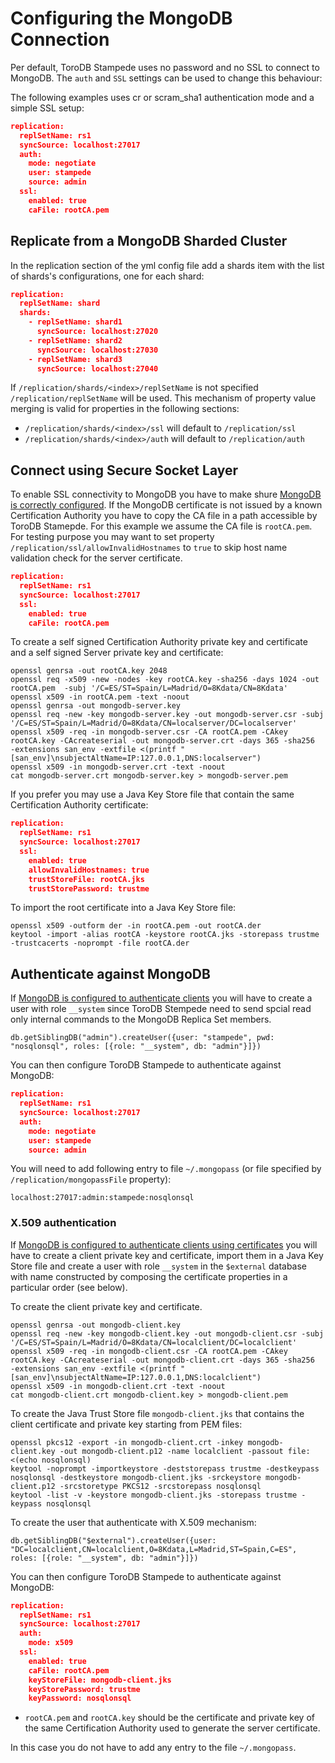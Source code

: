 <h1>Configuring the MongoDB Connection</h1>

Per default, ToroDB Stampede uses no password and no SSL to connect to MongoDB. The `auth` and `SSL` settings can be used to change this behaviour:

The following examples uses cr or scram_sha1 authentication mode and a simple SSL setup:

```json
replication:
  replSetName: rs1
  syncSource: localhost:27017
  auth:
    mode: negotiate
    user: stampede
    source: admin
  ssl:
    enabled: true
    caFile: rootCA.pem
```

## Replicate from a MongoDB Sharded Cluster


In the replication section of the yml config file add a shards item with the list of shards's configurations, one for each shard:

```json
replication:
  replSetName: shard
  shards:
    - replSetName: shard1
      syncSource: localhost:27020
    - replSetName: shard2
      syncSource: localhost:27030
    - replSetName: shard3
      syncSource: localhost:27040
```

If `/replication/shards/<index>/replSetName` is not specified `/replication/replSetName` will be used. This mechanism of property value merging is valid for properties in the following sections:

* `/replication/shards/<index>/ssl` will default to `/replication/ssl`
* `/replication/shards/<index>/auth` will default to `/replication/auth`

## Connect using Secure Socket Layer

To enable SSL connectivity to MongoDB you have to make shure [MongoDB is correctly configured](https://docs.mongodb.com/manual/tutorial/configure-ssl/). 
If the MongoDB certificate is not issued by a known Certification Authority you have to copy the CA file in a path accessible by ToroDB Stamepde. 
For this example we assume the CA file is `rootCA.pem`. For testing purpose you may want to set property `/replication/ssl/allowInvalidHostnames` to `true`
to skip host name validation check for the server certificate.

```json
replication:
  replSetName: rs1
  syncSource: localhost:27017
  ssl:
    enabled: true
    caFile: rootCA.pem
```

To create a self signed Certification Authority private key and certificate and a self signed Server private key and certificate:

```
openssl genrsa -out rootCA.key 2048
openssl req -x509 -new -nodes -key rootCA.key -sha256 -days 1024 -out rootCA.pem  -subj '/C=ES/ST=Spain/L=Madrid/O=8Kdata/CN=8Kdata'
openssl x509 -in rootCA.pem -text -noout
openssl genrsa -out mongodb-server.key
openssl req -new -key mongodb-server.key -out mongodb-server.csr -subj '/C=ES/ST=Spain/L=Madrid/O=8Kdata/CN=localserver/DC=localserver'
openssl x509 -req -in mongodb-server.csr -CA rootCA.pem -CAkey rootCA.key -CAcreateserial -out mongodb-server.crt -days 365 -sha256  -extensions san_env -extfile <(printf "[san_env]\nsubjectAltName=IP:127.0.0.1,DNS:localserver")
openssl x509 -in mongodb-server.crt -text -noout
cat mongodb-server.crt mongodb-server.key > mongodb-server.pem
```

If you prefer you may use a Java Key Store file that contain the same Certification Authority certificate:

```json
replication:
  replSetName: rs1
  syncSource: localhost:27017
  ssl:
    enabled: true
    allowInvalidHostnames: true
    trustStoreFile: rootCA.jks
    trustStorePassword: trustme
```

To import the root certificate into a Java Key Store file:

```
openssl x509 -outform der -in rootCA.pem -out rootCA.der
keytool -import -alias rootCA -keystore rootCA.jks -storepass trustme -trustcacerts -noprompt -file rootCA.der
```

## Authenticate against MongoDB

If [MongoDB is configured to authenticate clients](https://docs.mongodb.com/manual/core/authentication-mechanisms/) you will have to create a user with role `__system` since ToroDB Stempede need to send spcial read only internal commands
to the MongoDB Replica Set members.

```
db.getSiblingDB("admin").createUser({user: "stampede", pwd: "nosqlonsql", roles: [{role: "__system", db: "admin"}]})
```

You can then configure ToroDB Stampede to authenticate against MongoDB:

```json
replication:
  replSetName: rs1
  syncSource: localhost:27017
  auth:
    mode: negotiate
    user: stampede
    source: admin
```

You will need to add following entry to file `~/.mongopass` (or file specified by `/replication/mongopassFile` property):

```
localhost:27017:admin:stampede:nosqlonsql
```

### X.509 authentication

If [MongoDB is configured to authenticate clients using certificates](https://docs.mongodb.com/manual/core/security-x.509/) you will have to create a client private key and certificate, 
import them in a Java Key Store file and create a user with role `__system` in the `$external` database with name constructed by composing the certificate properties in a particular order (see below).

To create the client private key and certificate.

```
openssl genrsa -out mongodb-client.key
openssl req -new -key mongodb-client.key -out mongodb-client.csr -subj '/C=ES/ST=Spain/L=Madrid/O=8Kdata/CN=localclient/DC=localclient'
openssl x509 -req -in mongodb-client.csr -CA rootCA.pem -CAkey rootCA.key -CAcreateserial -out mongodb-client.crt -days 365 -sha256  -extensions san_env -extfile <(printf "[san_env]\nsubjectAltName=IP:127.0.0.1,DNS:localclient")
openssl x509 -in mongodb-client.crt -text -noout
cat mongodb-client.crt mongodb-client.key > mongodb-client.pem
```

To create the Java Trust Store file `mongodb-client.jks` that contains the client certificate and private key starting from PEM files:

```
openssl pkcs12 -export -in mongodb-client.crt -inkey mongodb-client.key -out mongodb-client.p12 -name localclient -passout file:<(echo nosqlonsql)
keytool -noprompt -importkeystore -deststorepass trustme -destkeypass nosqlonsql -destkeystore mongodb-client.jks -srckeystore mongodb-client.p12 -srcstoretype PKCS12 -srcstorepass nosqlonsql
keytool -list -v -keystore mongodb-client.jks -storepass trustme -keypass nosqlonsql
```

To create the user that authenticate with X.509 mechanism:

```
db.getSiblingDB("$external").createUser({user: "DC=localclient,CN=localclient,O=8Kdata,L=Madrid,ST=Spain,C=ES", roles: [{role: "__system", db: "admin"}]})
```

You can then configure ToroDB Stampede to authenticate against MongoDB:

```json
replication:
  replSetName: rs1
  syncSource: localhost:27017
  auth:
    mode: x509
  ssl:
    enabled: true
    caFile: rootCA.pem
    keyStoreFile: mongodb-client.jks
    keyStorePassword: trustme
    keyPassword: nosqlonsql
```

* `rootCA.pem` and `rootCA.key` should be the certificate and private key of the same Certification Authority used to generate the server certificate.

In this case you do not have to add any entry to the file `~/.mongopass`.